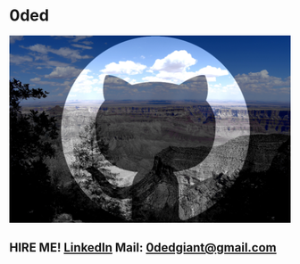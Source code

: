 # 0ded

![img](/github.jpg)

## HIRE ME! [LinkedIn](https://www.linkedin.com/in/oded/)      Mail: [0dedgiant@gmail.com](0dedgiant@gmail.com)
